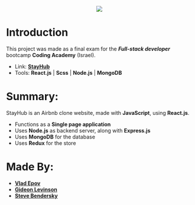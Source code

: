 <p align="center">
  <img class="center" src="https://github.com/VadimEp622/proj-stay-hub/assets/118854398/bc92647c-1016-4c79-ac86-f8cb62985104">
</p>

# Introduction

This project was made as a final exam for the ***Full-stack developer*** bootcamp **Coding Academy** (Israel).

- Link:  [**StayHub**](https://stayhub-8w08.onrender.com)
- Tools:  **React.js** | **Scss** | **Node.js** | **MongoDB**
  
# Summary:
  
StayHub is an Airbnb clone website, made with **JavaScript**, using **React.js**.
- Functions as a **Single page application**
- Uses **Node.js** as backend server, along with **Express.js**
- Uses **MongoDB** for the database
- Uses **Redux** for the store

# Made By:
- [**Vlad Epov**](https://github.com/VadimEp622)
- [**Gideon Levinson**](https://github.com/GideonLevinson)
- [**Steve Bendersky**](https://github.com/Steveb599)
